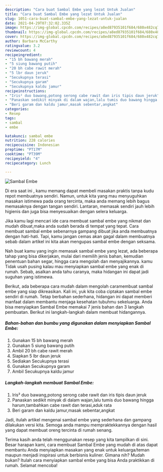 ```yaml
---
description: "Cara buat Sambal Embe yang lezat Untuk Jualan"
title: "Cara buat Sambal Embe yang lezat Untuk Jualan"
slug: 1051-cara-buat-sambal-embe-yang-lezat-untuk-jualan
date: 2021-04-29T07:32:02.335Z
image: https://img-global.cpcdn.com/recipes/a8ed87935101f684/680x482cq70/sambal-embe-foto-resep-utama.jpg
thumbnail: https://img-global.cpcdn.com/recipes/a8ed87935101f684/680x482cq70/sambal-embe-foto-resep-utama.jpg
cover: https://img-global.cpcdn.com/recipes/a8ed87935101f684/680x482cq70/sambal-embe-foto-resep-utama.jpg
author: Barbara McCarthy
ratingvalue: 3.2
reviewcount: 4
recipeingredient:
- "15 bh bawang merah"
- "5 siung bawang putih"
- "20 bh cabe rawit merah"
- "5 lbr daun jeruk"
- "Secukupnya terasi"
- "Secukupnya garam"
- "Secukupnya kaldu jamur"
recipeinstructions:
- "Iris² duo bawang,potong serong cabe rawit dan iris tipis daun jeruk"
- "Panaskan sedikit minyak di dalam wajan,lalu tumis duo bawang hingga harum,tambahkan cabe rawit dan terasi,aduk rata"
- "Beri garam dan kaldu jamur,masak sebentar,angkat"
categories:
- Resep
tags:
- sambal
- embe

katakunci: sambal embe 
nutrition: 228 calories
recipecuisine: Indonesian
preptime: "PT17M"
cooktime: "PT39M"
recipeyield: "4"
recipecategory: Lunch

---
```



![Sambal Embe](https://img-global.cpcdn.com/recipes/a8ed87935101f684/680x482cq70/sambal-embe-foto-resep-utama.jpg)

Di era  saat ini , kamu memang dapat membeli masakan praktis tanpa kudu repot membuatnya sendiri. Namun, untuk kita yang mau menyuguhkan masakan istimewa pada orang tercinta, maka anda memang lebih bagus memasaknya dengan tangan sendiri. Lantaran, memasak sendiri jauh lebih higienis dan juga bisa menyesuaikan dengan selera keluarga.

Jika kamu lagi mencari ide cara membuat sambal embe yang nikmat dan mudah dibuat,maka anda sudah berada di tempat yang tepat. Cara membuat sambal embe  sebenarnya gampang dibuat jika anda membuatnya dengan hati-hati. Tapi, kamu jangan cemas akan gagal dalam membuatnya 
sebab dalam artikel ini kita akan mengupas sambal embe dengan seksama.  



Nah buat kamu yang ingin memasak sambal embe yang lezat, ada beberapa tahap yang bisa dikerjakan, mulai dari memilih jenis bahan, kemudian penentuan bahan segar, hingga cara mengolah dan menyajikannya. kamu Tidak usah pusing kalau mau menyiapkan sambal embe yang enak di rumah. Sebab, asalkan anda  tahu caranya, maka hidangan ini dapat jadi suguhan yang istimewa.

Berikut, ada beberapa cara mudah dalam mengolah caramembuat sambal embe yang siap dikreasikan. Kali ini, yuk kita coba ciptakan sambal embe sendiri di rumah. Tetap berbahan sederhana, hidangan ini dapat memberi manfaat dalam membantu menjaga kesehatan tubuhmu sekeluarga. Anda bisa menyiapkan Sambal Embe memakai 7 jenis bahan dan 3 langkah pembuatan. Berikut ini langkah-langkah dalam membuat hidangannya.

<!--inarticleads1-->

##### Bahan-bahan dan bumbu yang digunakan dalam menyiapkan Sambal Embe:

1. Gunakan 15 bh bawang merah
1. Gunakan 5 siung bawang putih
1. Ambil 20 bh cabe rawit merah
1. Siapkan 5 lbr daun jeruk
1. Sediakan Secukupnya terasi
1. Gunakan Secukupnya garam
1. Ambil Secukupnya kaldu jamur




<!--inarticleads2-->

##### Langkah-langkah membuat Sambal Embe:

1. Iris² duo bawang,potong serong cabe rawit dan iris tipis daun jeruk
1. Panaskan sedikit minyak di dalam wajan,lalu tumis duo bawang hingga harum,tambahkan cabe rawit dan terasi,aduk rata
1. Beri garam dan kaldu jamur,masak sebentar,angkat




Jadi, itulah artikel mengenai  sambal embe  yang sederhana dan gampang dilakukan versi kita. Semoga anda mampu mempraktekkannya dengan hasil yang dapat membuat oreng tercinta di rumah senang. 

Terima kasih anda telah menggunakan resep yang kita tampilkan di sini. Besar harapan kami, cara membuat  Sambal Embe yang mudah di atas dapat membantu Anda menyiapkan masakan yang enak untuk keluarga/teman maupun menjadi inspirasi untuk berbisnis kuliner. Gimana nih? Mudah bukan? Itulah cara menyiapkan sambal embe yang bisa Anda praktikkan di rumah. Selamat mencoba!


